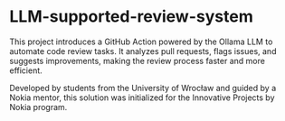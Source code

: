 # LLM-supported-review-system

This project introduces a GitHub Action powered by the Ollama LLM to automate code review tasks. It analyzes pull requests, flags issues, and suggests improvements, making the review process faster and more efficient.

Developed by students from the University of Wrocław and guided by a Nokia mentor, this solution was initialized for the Innovative Projects by Nokia program.
